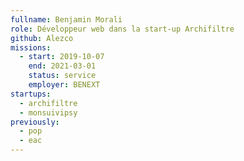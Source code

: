 ```yaml
---
fullname: Benjamin Morali
role: Développeur web dans la start-up Archifiltre
github: Alezco
missions:
  - start: 2019-10-07
    end: 2021-03-01
    status: service
    employer: BENEXT
startups:
  - archifiltre
  - monsuivipsy
previously:
  - pop
  - eac
---
```

